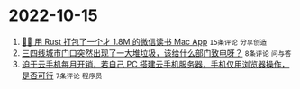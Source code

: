 # 2022-10-15

1. [🤱🏻 用 Rust 打包了一个才 1.8M 的微信读书 Mac App](https://www.v2ex.com/t/887062) `15条评论` `分享创造`
1. [三四线城市门口突然出现了一大堆垃圾，该给什么部门致电呀？](https://www.v2ex.com/t/887059) `8条评论` `问与答`
1. [迫于云手机每月开销，若自己 PC 搭建云手机服务器，手机仅用浏览器操作，是否可行](https://www.v2ex.com/t/887067) `7条评论` `程序员`
